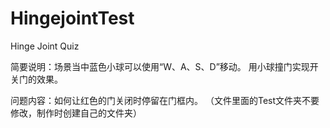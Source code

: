 # HingejointTest
Hinge Joint Quiz

简要说明：场景当中蓝色小球可以使用“W、A、S、D”移动。 用小球撞门实现开关门的效果。

问题内容：如何让红色的门关闭时停留在门框内。
（文件里面的Test文件夹不要修改，制作时创建自己的文件夹）

